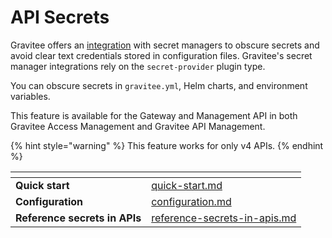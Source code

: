 # API Secrets

Gravitee offers an [integration](https://documentation.gravitee.io/apim/readme/integrations#secret-managers-integration) with secret managers to obscure secrets and avoid clear text credentials stored in configuration files. Gravitee's secret manager integrations rely on the `secret-provider` plugin type.

You can obscure secrets in `gravitee.yml`, Helm charts, and environment variables.

This feature is available for the Gateway and Management API in both Gravitee Access Management and Gravitee API Management.

{% hint style="warning" %}
This feature works for only v4 APIs.
{% endhint %}

<table data-view="cards"><thead><tr><th></th><th data-hidden data-card-target data-type="content-ref"></th></tr></thead><tbody><tr><td><strong>Quick start</strong></td><td><a href="quick-start.md">quick-start.md</a></td></tr><tr><td><strong>Configuration</strong> </td><td><a href="../configure-secrets/configuration.md">configuration.md</a></td></tr><tr><td><strong>Reference secrets in APIs</strong></td><td><a href="reference-secrets-in-apis.md">reference-secrets-in-apis.md</a></td></tr></tbody></table>
